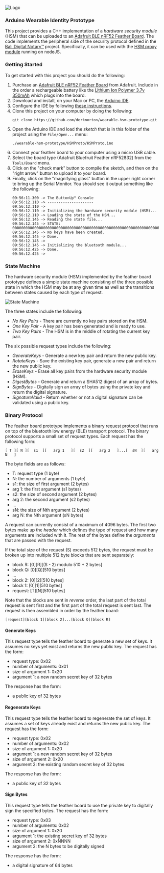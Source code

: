 ![Logo](https://raw.githubusercontent.com/craterdog-bali/bali-project-documentation/master/images/CraterDogLogo.png)

### Arduino Wearable Identity Prototype
This project provides a C++ implementation of a _hardware security module_ (HSM) that can be uploaded to an [Adafruit BLE nRF52 Feather Board](https://www.adafruit.com/product/3406). The code implements the peripheral side of the security protocol defined in the [Bali Digital Notary™](https://github.com/craterdog-bali/js-bali-digital-notary) project. Specifically, it can be used with the [HSM proxy module](https://github.com/craterdog-bali/js-bali-digital-notary/blob/master/src/v1/HSM.js) running on nodeJS.

### Getting Started
To get started with this project you should do the following:
 1. Purchase an [Adafruit BLE nRF52 Feather Board](https://www.adafruit.com/product/3406) from Adafruit. Include in the order a rechargeable battery like the [Lithium Ion Polymer 3.7v 350mAh](https://www.adafruit.com/product/2750) which plugs into the board.
 1. Download and install, on your Mac or PC, the [Arduino IDE](https://www.arduino.cc/en/Main/Software).
 1. Configure the IDE by following [these instructions](https://learn.adafruit.com/adafruit-arduino-ide-setup/arduino-1-dot-6-x-ide).
 1. Clone this project on your computer by doing the following:
     ```
     git clone https://github.com/derknorton/wearable-hsm-prototype.git
     ```
 1. Open the Arduino IDE and load the _sketch_ that is in this folder of the project using the `File/Open...` menu:
     ```
     ./wearable-hsm-prototype/HSMProto/HSMProto.ino
     ```
 1. Connect your feather board to your computer using a micro USB cable.
 1. Select the board type (Adafruit Bluefruit Feather nRF52832) from the `Tools/Board` menu.
 1. Click on the "check mark" button to compile the sketch, and then on the "right arrow" button to upload it to your board.
 1. Finally, click on the "magnifying glass" button in the upper right corner to bring up the Serial Monitor. You should see it output something like the following:
     ```
     09:56:11.300 -> The ButtonUp™ Console
     09:56:12.110 -> ---------------------
     09:56:12.110 ->
     09:56:12.110 -> Initializing the hardware security module (HSM)...
     09:56:12.110 -> Loading the state of the HSM...
     09:56:12.145 -> Reading the state file...
     09:56:12.145 -> STATE: 000000000000000000000000000000000000000000000000000000000000000000000000000000000000000000000000000000000000000000000000000000000000000000000000000000000000000000000000000000000000000000000000000000000000000
     09:56:12.145 -> No keys have been created.
     09:56:12.145 -> Done.
     09:56:12.145 ->
     09:56:12.145 -> Initializing the bluetooth module...
     09:56:12.425 -> Done.
     09:56:12.425 ->
     ```

### State Machine
The hardware security module (HSM) implemented by the feather board prototype defines a simple state machine consisting of the three possible state in which the HSM may be at any given time as well as the transitions between states caused by each type of request.

![State Machine](https://github.com/derknorton/wearable-hsm-prototype/blob/master/docs/images/StateMachine.png)

The three states include the following:
 * *No Key Pairs* - There are currently no key pairs stored on the HSM.
 * *One Key Pair* - A key pair has been generated and is ready to use.
 * *Two Key Pairs* - The HSM is in the middle of rotating the current key pair.

The six possible request types include the following:
 * *GenerateKeys* - Generate a new key pair and return the new public key.
 * *RotateKeys* - Save the existing key pair, generate a new pair and return the new public key.
 * *EraseKeys* - Erase all key pairs from the hardware security module (HSM).
 * *DigestBytes* - Generate and return a SHA512 digest of an array of bytes.
 * *SignBytes* - Digitally sign an array of bytes using the private key and return the digital signature.
 * *SignatureValid* - Return whether or not a digital signature can be validated using a public key.

### Binary Protocol
The feather board prototype implements a binary request protocol that runs on top of the bluetooth low energy (BLE) transport protocol. The binary protocol supports a small set of request types. Each request has the following form:
```
[ T ][ N ][  s1  ][   arg 1   ][  s2  ][   arg 2   ]...[  sN  ][   arg N   ]
```

The byte fields are as follows:
 * T: request type (1 byte)
 * N: the number of arguments (1 byte)
 * s1: the size of first argument (2 bytes)
 * arg 1: the first argument (s1 bytes)
 * s2: the size of second argument (2 bytes)
 * arg 2: the second argument (s2 bytes)
 *  ...
 * sN: the size of Nth argument (2 bytes)
 * arg N: the Nth argument (sN bytes)

A request can currently consist of a maximum of 4096 bytes. The first two bytes make up the _header_ which defines the type of request and how many arguments are included with it. The rest of the bytes define the _arguments_ that are passed with the request.

If the total size of the request (S) exceeds 512 bytes, the request must be broken up into multiple 512 byte blocks that are sent separately:
 * block R: [0][R][(S - 2) modulo 510 + 2 bytes]
 * block Q: [0][Q][510 bytes]
 * ...
 * block 2: [0][2][510 bytes]
 * block 1: [0][1][510 bytes]
 * request: [T][N][510 bytes]

Note that the blocks are sent in *reverse* order, the last part of the total request is sent first and the first part of the total request is sent last. The request is then assembled in order by the feather board:
```
[request][block 1][block 2]...[block Q][block R]
```

#### Generate Keys
This request type tells the feather board to generate a new set of keys. It assumes no keys yet exist and returns the new public key. The request has the form:
 * request type: 0x02
 * number of arguments: 0x01
 * size of argument 1: 0x20
 * argument 1: a new random secret key of 32 bytes

The response has the form:
 * a public key of 32 bytes

#### Regenerate Keys
This request type tells the feather board to regenerate the set of keys. It assumes a set of keys already exist and returns the new public key. The request has the form:
 * request type: 0x02
 * number of arguments: 0x02
 * size of argument 1: 0x20
 * argument 1: a new random secret key of 32 bytes
 * size of argument 2: 0x20
 * argument 2: the existing random secret key of 32 bytes

The response has the form:
 * a public key of 32 bytes

#### Sign Bytes
This request type tells the feather board to use the private key to digitally sign the specified bytes. The request has the form:
 * request type: 0x03
 * number of arguments: 0x02
 * size of argument 1: 0x20
 * argument 1: the existing secret key of 32 bytes
 * size of argument 2: 0xNNNN
 * argument 2: the N bytes to be digitally signed

The response has the form:
 * a digital signature of 64 bytes

